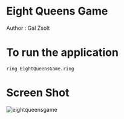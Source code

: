 Eight Queens Game
=================

Author : Gal Zsolt 

# To run the application

	ring EightQueensGame.ring

# Screen Shot

![eightqueensgame](https://raw.githubusercontent.com/ring-lang/ring/master/applications/eightqueens/eightqueensgame.png)
